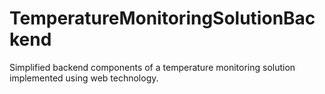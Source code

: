 # TemperatureMonitoringSolutionBackend
Simplified backend components of a temperature monitoring solution implemented using web technology.
